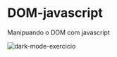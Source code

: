 # DOM-javascript
 Manipuando o DOM com javascript

![dark-mode-exercicio](https://user-images.githubusercontent.com/107519290/181088580-4cadb51e-022d-40e5-acad-0872f49a824a.gif)
